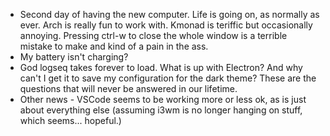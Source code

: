 - Second day of having the new computer. Life is going on, as normally as ever. Arch is really fun to work with. Kmonad is teriffic but occasionally annoying. Pressing ctrl-w to close the whole window is a terrible mistake to make and kind of a pain in the ass.
- My battery isn't charging?
- God logseq takes forever to load. What is up with Electron? And why can't I get it to save my configuration for the dark theme? These are the questions that will never be answered in our lifetime.
- Other news - VSCode seems to be working more or less ok, as is just about everything else (assuming i3wm is no longer hanging on stuff, which seems... hopeful.)